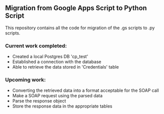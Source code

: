## Migration from Google Apps Script to Python Script

This repository contains all the code for migration of the .gs scripts to .py scripts.  


### Current work completed:    
- Created a local Postgres DB 'cp_test'  
- Established a connection with the database  
- Able to retrieve the data stored in 'Credentials' table  


### Upcoming work:  
- Converting the retrieved data into a format acceptable for the SOAP call  
- Make a SOAP request using the parsed data  
- Parse the response object  
- Store the response data in the appropriate tables     
